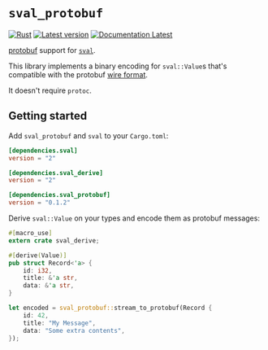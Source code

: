 # `sval_protobuf`

[![Rust](https://github.com/KodrAus/sval_protobuf/workflows/protobuf/badge.svg)](https://github.com/KodrAus/sval_protobuf/actions)
[![Latest version](https://img.shields.io/crates/v/sval_protobuf.svg)](https://crates.io/crates/sval_protobuf)
[![Documentation Latest](https://docs.rs/sval_protobuf/badge.svg)](https://docs.rs/sval_protobuf)

[protobuf](https://protobuf.dev/) support for [`sval`](https://docs.rs/sval/latest/sval/).

This library implements a binary encoding for `sval::Value`s that's compatible with the
protobuf [wire format](https://protobuf.dev/programming-guides/encoding/).

It doesn't require `protoc`.

## Getting started

Add `sval_protobuf` and `sval` to your `Cargo.toml`:

```toml
[dependencies.sval]
version = "2"

[dependencies.sval_derive]
version = "2"

[dependencies.sval_protobuf]
version = "0.1.2"
```

Derive `sval::Value` on your types and encode them as protobuf messages:

```rust
#[macro_use]
extern crate sval_derive;

#[derive(Value)]
pub struct Record<'a> {
    id: i32,
    title: &'a str,
    data: &'a str,
}

let encoded = sval_protobuf::stream_to_protobuf(Record {
    id: 42,
    title: "My Message",
    data: "Some extra contents",
});
```
